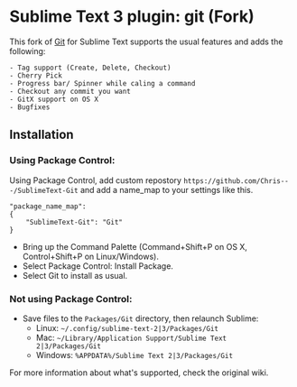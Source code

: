 # Sublime Text 3 plugin: git (Fork)

This fork of [Git](https://github.com/kemayo/sublime-git) for Sublime Text supports the usual features and adds the following:

	- Tag support (Create, Delete, Checkout)
	- Cherry Pick
	- Progress bar/ Spinner while caling a command
	- Checkout any commit you want
	- GitX support on OS X
	- Bugfixes

## Installation

### Using Package Control:

Using Package Control, add custom repostory `https://github.com/Chris---/SublimeText-Git` and add a name_map to your settings like this.

	"package_name_map":
	{
		"SublimeText-Git": "Git"
	}

* Bring up the Command Palette (Command+Shift+P on OS X, Control+Shift+P on Linux/Windows).
* Select Package Control: Install Package.
* Select Git to install as usual.

### Not using Package Control:

* Save files to the `Packages/Git` directory, then relaunch Sublime:
  * Linux: `~/.config/sublime-text-2|3/Packages/Git`
  * Mac: `~/Library/Application Support/Sublime Text 2|3/Packages/Git`
  * Windows: `%APPDATA%/Sublime Text 2|3/Packages/Git`

For more information about what's supported, check the original wiki.